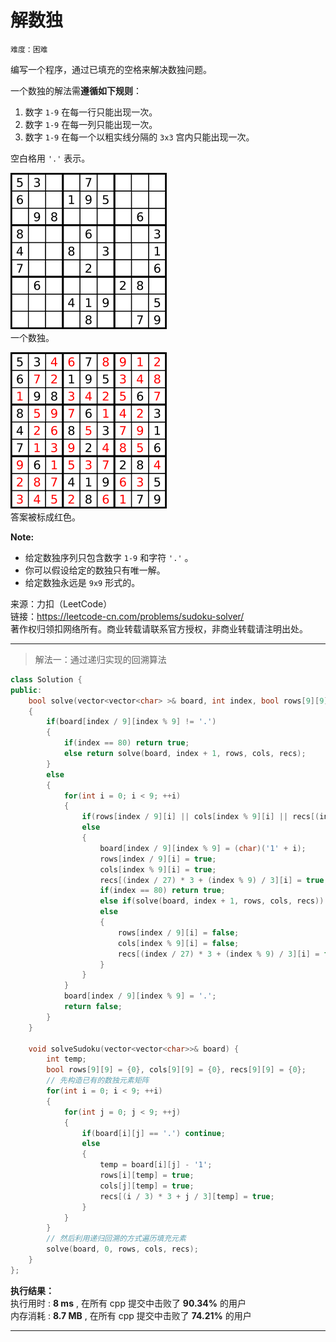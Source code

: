 # 解数独 #  
`难度：困难` 
 
编写一个程序，通过已填充的空格来解决数独问题。

一个数独的解法需**遵循如下规则**：
1. 数字 `1-9` 在每一行只能出现一次。
2. 数字 `1-9` 在每一列只能出现一次。
3. 数字 `1-9` 在每一个以粗实线分隔的 `3x3` 宫内只能出现一次。

空白格用 `'.'` 表示。  

![数独题目](./pic/250px_Sudoku.png "未解决的数独")  
一个数独。  

![数独答案](./pic/250px_Sudoku_solution.png "已解决的数独")  
答案被标成红色。  

**Note:**  
- 给定数独序列只包含数字 `1-9` 和字符 `'.'` 。
- 你可以假设给定的数独只有唯一解。
- 给定数独永远是 `9x9` 形式的。

来源：力扣（LeetCode）  
链接：https://leetcode-cn.com/problems/sudoku-solver/  
著作权归领扣网络所有。商业转载请联系官方授权，非商业转载请注明出处。  

---  
>解法一：通过递归实现的回溯算法  

```C++
class Solution {
public:
    bool solve(vector<vector<char> >& board, int index, bool rows[9][9], bool cols[9][9], bool recs[9][9])
    {
        if(board[index / 9][index % 9] != '.')
        {
            if(index == 80) return true;
            else return solve(board, index + 1, rows, cols, recs);
        }
        else
        {
            for(int i = 0; i < 9; ++i)
            {
                if(rows[index / 9][i] || cols[index % 9][i] || recs[(index / 27) * 3 + (index % 9) / 3][i]) continue;
                else
                {
                    board[index / 9][index % 9] = (char)('1' + i);
                    rows[index / 9][i] = true;
                    cols[index % 9][i] = true;
                    recs[(index / 27) * 3 + (index % 9) / 3][i] = true;
                    if(index == 80) return true;
                    else if(solve(board, index + 1, rows, cols, recs)) return true;
                    else
                    {
                        rows[index / 9][i] = false;
                        cols[index % 9][i] = false;
                        recs[(index / 27) * 3 + (index % 9) / 3][i] = false;
                    }
                }
            }
            board[index / 9][index % 9] = '.';
            return false;
        }
    }

    void solveSudoku(vector<vector<char>>& board) {
        int temp;
        bool rows[9][9] = {0}, cols[9][9] = {0}, recs[9][9] = {0};
        // 先构造已有的数独元素矩阵
        for(int i = 0; i < 9; ++i)
        {
            for(int j = 0; j < 9; ++j)
            {
                if(board[i][j] == '.') continue;
                else
                {
                    temp = board[i][j] - '1';
                    rows[i][temp] = true;
                    cols[j][temp] = true;
                    recs[(i / 3) * 3 + j / 3][temp] = true;
                }
            }
        }
        // 然后利用递归回溯的方式遍历填充元素
        solve(board, 0, rows, cols, recs);
    }
};
```  

**执行结果：**  
执行用时 : **8 ms** , 在所有 cpp 提交中击败了 **90.34%** 的用户  
内存消耗 : **8.7 MB** , 在所有 cpp 提交中击败了 **74.21%** 的用户  

---  